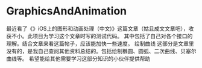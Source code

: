# GraphicsAndAnimation
最近看了《》iOS上的图形和动画处理（中文)》这篇文章（姑且成文文章吧），收获不小。此项目为学习这个文章时写的测试代码。
其中包括了自己对各个接口的理解。结合文章来看这篇帖子，应该能加快一些速度。
绘制曲线 这部分是文章里没有的，是我自己查阅其他资料总结的。包括绘制椭圆、圆弧、二次曲线、贝塞尔曲线等。
希望能给其他需要学习这部分知识的小伙伴提供帮助
